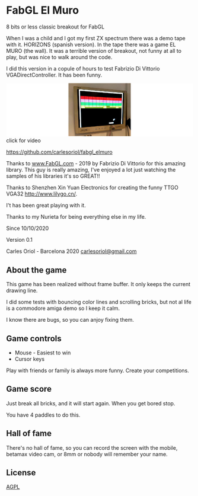 # FabGL El Muro
8 bits or less classic breakout for FabGL

When I was a child and I got my first ZX spectrum there was a demo tape with it. HORIZONS (spanish version). In the tape there was a game EL MURO (the wall). It was a terrible version of breakout, not funny at all to play, but was nice to walk around the code.

I did this version in a copule of hours to test Fabrizio Di Vittorio VGADirectController. It has been funny.

[![Everything Is AWESOME](game.jpg)](https://www.youtube.com/watch?v=Yo0k_R769_8 "")
click for video

https://github.com/carlesoriol/fabgl_elmuro

Thanks to www.FabGL.com - 2019 by Fabrizio Di Vittorio for this amazing library. This guy is really amazing, I've enjoyed a lot just watching the samples of his libraries it's so GREAT!!

Thanks to Shenzhen Xin Yuan Electronics for creating the funny TTGO VGA32 http://www.lilygo.cn/.

I't has been great playing with it.

Thanks to my Nurieta for being everything else in my life.

Since 10/10/2020

Version 0.1

Carles Oriol - Barcelona 2020
carlesoriol@gmail.com

## About the game

This game has been realized without frame buffer. It only keeps the current drawing line.

I did some tests with bouncing color lines and scrolling bricks, but not al life is a commodore amiga demo so I keep it calm.

I know there are bugs, so you can anjoy fixing them.

## Game controls

- Mouse - Easiest to win
- Cursor keys

Play with friends or family is always more funny. Create your competitions.

## Game score

Just break all bricks, and it will start again. When you get bored stop.

You have 4 paddles to do this. 

## Hall of fame

There's no hall of fame, so you can record the screen with the mobile, betamax video cam, or 8mm or nobody will remember your name.

## License
[AGPL](https://choosealicense.com/licenses/agpl/)
